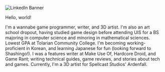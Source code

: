 ![LinkedIn Banner](https://github.com/Nico-Posateri/nico-posateri/assets/141705409/998e25d5-8ff9-4dc8-85bd-807237237468)

Hello, world!

I'm a wannabe game programmer, writer, and 3D artist. I'm also an art school dropout, having studied game design before attending UIS for a BS majoring in computer science and minoring in mathematical sciences.
Lowest GPA at Tolarian Community College. I'm becoming working-proficient in Korean, and learning Japanese for fun (looking forward to Shashingo!). I was a features writer at Make Use Of, Hardcore Droid, and Game Rant; writing technical guides, game reviews, and stories about tech and games.
Currently, I'm a 3D artist for Spellcast Studios' Ardenfall.
